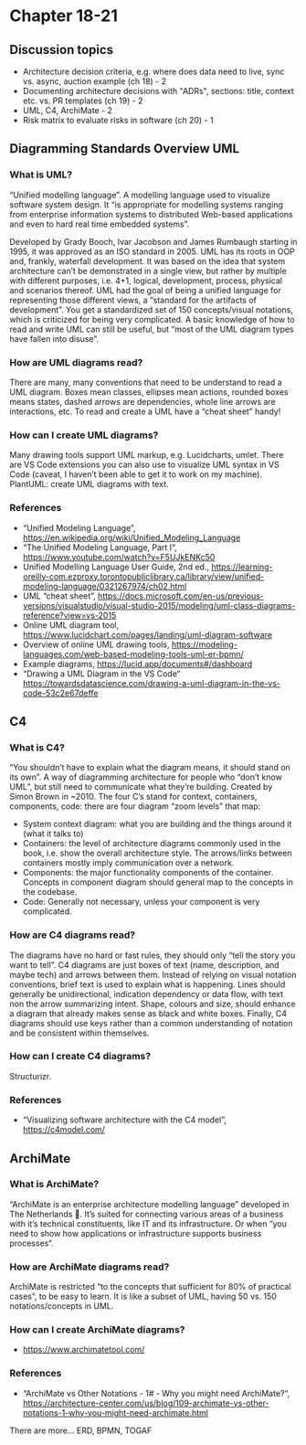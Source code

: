 # Chapter 18-21

## Discussion topics
- Architecture decision criteria, e.g. where does data need to live, sync vs. async, auction example (ch 18) - 2
- Documenting architecture decisions with "ADRs", sections: title, context etc. vs. PR templates (ch 19) - 2
- UML, C4, ArchiMate - 2
- Risk matrix to evaluate risks in software (ch 20) - 1

## Diagramming Standards Overview UML
### What is UML?
“Unified modelling language”. A modelling language used to visualize software system design. It “is appropriate for modelling systems ranging from enterprise information systems to distributed Web-based applications and even to hard real time embedded systems”.

Developed by Grady Booch, Ivar Jacobson and James Rumbaugh starting in 1995, it was approved as an ISO standard in 2005. UML has its roots in OOP and, frankly, waterfall development. It was based on the idea that system architecture can’t be demonstrated in a single view, but rather by multiple with different purposes, i.e. 4+1, logical, development, process, physical and scenarios thereof. UML had the goal of being a unified language for representing those different views, a “standard for the artifacts of development”. You get a standardized set of 150 concepts/visual notations, which is criticized for being very complicated. A basic knowledge of how to read and write UML can still be useful, but “most of the UML diagram types have fallen into disuse”.

### How are UML diagrams read?
There are many, many conventions that need to be understand to read a UML diagram. Boxes mean classes, ellipses mean actions, rounded boxes means states, dashed arrows are dependencies, whole line arrows are interactions, etc. To read and create a UML have a “cheat sheet” handy!

### How can I create UML diagrams?
Many drawing tools support UML markup, e.g. Lucidcharts, umlet. There are VS Code extensions you can also use to visualize UML syntax in VS Code (caveat, I haven’t been able to get it to work on my machine). PlantUML: create UML diagrams with text.

### References
- “Unified Modeling Language”, https://en.wikipedia.org/wiki/Unified_Modeling_Language
- “The Unified Modeling Language, Part I“, https://www.youtube.com/watch?v=F5UJkENKc50
- Unified Modelling Language User Guide, 2nd ed., https://learning-oreilly-com.ezproxy.torontopubliclibrary.ca/library/view/unified-modeling-language/0321267974/ch02.html
- UML “cheat sheet”, https://docs.microsoft.com/en-us/previous-versions/visualstudio/visual-studio-2015/modeling/uml-class-diagrams-reference?view=vs-2015
- Online UML diagram tool, https://www.lucidchart.com/pages/landing/uml-diagram-software
- Overview of online UML drawing tools, https://modeling-languages.com/web-based-modeling-tools-uml-er-bpmn/
- Example diagrams, https://lucid.app/documents#/dashboard
- “Drawing a UML Diagram in the VS Code“ https://towardsdatascience.com/drawing-a-uml-diagram-in-the-vs-code-53c2e67deffe

## C4
### What is C4?
“You shouldn’t have to explain what the diagram means, it should stand on its own”. A way of diagramming architecture for people who “don’t know UML”, but still need to communicate what they’re building. Created by Simon Brown in ~2010. The four C’s stand for context, containers, components, code: there are four diagram “zoom levels” that map:
- System context diagram: what you are building and the things around it (what it talks to)
- Containers: the level of architecture diagrams commonly used in the book, i.e. show the overall architecture style. The arrows/links between containers mostly imply communication over a network.
- Components: the major functionality components of the container. Concepts in component diagram should general map to the concepts in the codebase.
- Code: Generally not necessary, unless your component is very complicated.

### How are C4 diagrams read?
The diagrams have no hard or fast rules, they should only “tell the story you want to tell”. C4 diagrams are just boxes of text (name, description, and maybe tech) and arrows between them. Instead of relying on visual notation conventions, brief text is used to explain what is happening. Lines should generally be unidirectional, indication dependency or data flow, with text non the arrow summarizing intent. Shape, colours and size, should enhance a diagram that already makes sense as black and white boxes. Finally, C4 diagrams should use keys rather than a common understanding of notation and be consistent within themselves.

### How can I create C4 diagrams?
Structurizr.

### References
- “Visualizing software architecture with the C4 model”, https://c4model.com/

## ArchiMate
### What is ArchiMate?
“ArchiMate is an enterprise architecture modelling language” developed in The Netherlands 🎉. It’s suited for connecting various areas of a business with it’s technical constituents, like IT and its infrastructure. Or when “you need to show how applications or infrastructure supports business processes“.

### How are ArchiMate diagrams read?
ArchiMate is restricted “to the concepts that sufficient for 80% of practical cases”, to be easy to learn. It is like a subset of UML, having 50 vs. 150 notations/concepts in UML. 

### How can I create ArchiMate diagrams?
- https://www.archimatetool.com/

### References
- “ArchiMate vs Other Notations - 1# - Why you might need ArchiMate?“, https://architecture-center.com/us/blog/109-archimate-vs-other-notations-1-why-you-might-need-archimate.html

There are more… ERD, BPMN, TOGAF
